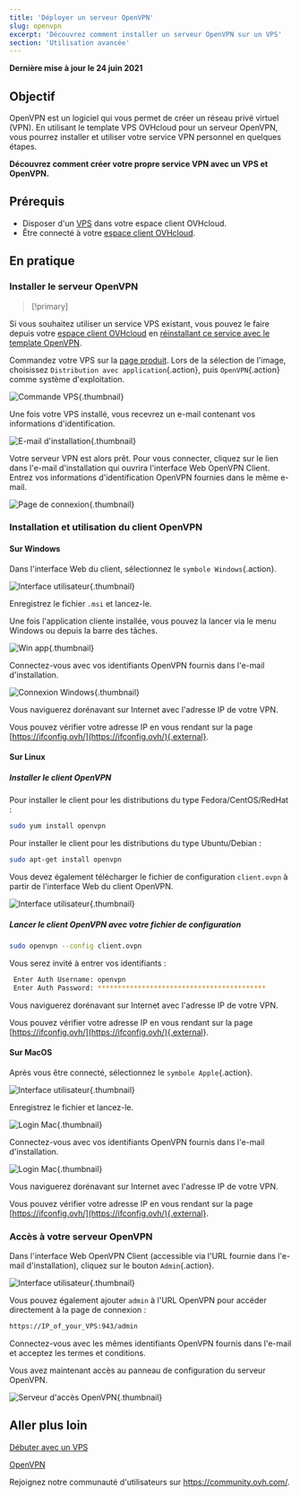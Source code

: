 ```yaml
---
title: 'Déployer un serveur OpenVPN'
slug: openvpn
excerpt: 'Découvrez comment installer un serveur OpenVPN sur un VPS'
section: 'Utilisation avancée'
---
```


**Dernière mise à jour le 24 juin 2021**

## Objectif

OpenVPN est un logiciel qui vous permet de créer un réseau privé virtuel (VPN). En utilisant le template VPS OVHcloud pour un serveur OpenVPN, vous pourrez installer et utiliser votre service VPN personnel en quelques étapes.

**Découvrez comment créer votre propre service VPN avec un VPS et OpenVPN.**

## Prérequis

- Disposer d'un [VPS](https://www.ovhcloud.com/fr/vps/) dans votre espace client OVHcloud.
- Être connecté à votre [espace client OVHcloud](https://www.ovh.com/auth/?action=gotomanager&from=https://www.ovh.com/fr/&ovhSubsidiary=fr).

## En pratique

### Installer le serveur OpenVPN

> [!primary]
>
Si vous souhaitez utiliser un service VPS existant, vous pouvez le faire depuis votre [espace client OVHcloud](https://www.ovh.com/auth/?action=gotomanager&from=https://www.ovh.com/fr/&ovhSubsidiary=fr) en [réinstallant ce service avec le template OpenVPN](../debuter-avec-vps/#reinstallvps).
>

Commandez votre VPS sur la [page produit](https://www.ovhcloud.com/fr/vps/). Lors de la sélection de l'image, choisissez `Distribution avec application`{.action}, puis `OpenVPN`{.action} comme système d'exploitation.

![Commande VPS](images/order_vps.png){.thumbnail}

Une fois votre VPS installé, vous recevrez un e-mail contenant vos informations d'identification.

![E-mail d'installation](images/opencredent2.png){.thumbnail}

Votre serveur VPN est alors prêt. Pour vous connecter, cliquez sur le lien dans l'e-mail d'installation qui ouvrira l'interface Web OpenVPN Client. Entrez vos informations d'identification OpenVPN fournies dans le même e-mail.

![Page de connexion](images/login_user.png){.thumbnail}

### Installation et utilisation du client OpenVPN

#### Sur Windows

Dans l'interface Web du client, sélectionnez le `symbole Windows`{.action}.

![Interface utilisateur](images/windows_client.png){.thumbnail}

Enregistrez le fichier `.msi` et lancez-le.

Une fois l'application cliente installée, vous pouvez la lancer via le menu Windows ou depuis la barre des tâches.

![Win app](images/win_launch.png){.thumbnail}

Connectez-vous avec vos identifiants OpenVPN fournis dans l'e-mail d'installation.

![Connexion Windows](images/win_login.png){.thumbnail}

Vous naviguerez dorénavant sur Internet avec l'adresse IP de votre VPN.

Vous pouvez vérifier votre adresse IP en vous rendant sur la page [https://ifconfig.ovh/](https://ifconfig.ovh/){.external}.

#### Sur Linux

##### **Installer le client OpenVPN**

Pour installer le client pour les distributions du type Fedora/CentOS/RedHat :

```sh
sudo yum install openvpn
```

Pour installer le client pour les distributions du type Ubuntu/Debian :

```sh
sudo apt-get install openvpn
```

Vous devez également télécharger le fichier de configuration `client.ovpn` à partir de l'interface Web du client OpenVPN.

![Interface utilisateur](images/ovpn.png){.thumbnail}

##### **Lancer le client OpenVPN avec votre fichier de configuration**

```sh
sudo openvpn --config client.ovpn
```

Vous serez invité à entrer vos identifiants :

```sh
 Enter Auth Username: openvpn
 Enter Auth Password: ******************************************
```

Vous naviguerez dorénavant sur Internet avec l'adresse IP de votre VPN.

Vous pouvez vérifier votre adresse IP en vous rendant sur la page [https://ifconfig.ovh/](https://ifconfig.ovh/){.external}.

#### Sur MacOS

Après vous être connecté, sélectionnez le `symbole Apple`{.action}.

![Interface utilisateur](images/mac_client.png){.thumbnail}

Enregistrez le fichier et lancez-le.

![Login Mac](images/login_screen_mac.png){.thumbnail}

Connectez-vous avec vos identifiants OpenVPN fournis dans l'e-mail d'installation.

![Login Mac](images/connection_openvpn_mac.png){.thumbnail}

Vous naviguerez dorénavant sur Internet avec l'adresse IP de votre VPN.

Vous pouvez vérifier votre adresse IP en vous rendant sur la page [https://ifconfig.ovh/](https://ifconfig.ovh/){.external}.

### Accès à votre serveur OpenVPN

Dans l'interface Web OpenVPN Client (accessible via l'URL fournie dans l'e-mail d'installation), cliquez sur le bouton `Admin`{.action}.

![Interface utilisateur](images/admin_button.png){.thumbnail}

Vous pouvez également ajouter `admin` à l'URL OpenVPN pour accéder directement à la page de connexion :

```sh
https://IP_of_your_VPS:943/admin
```

Connectez-vous avec les mêmes identifiants OpenVPN fournis dans l'e-mail et acceptez les termes et conditions.

Vous avez maintenant accès au panneau de configuration du serveur OpenVPN.

![Serveur d'accès OpenVPN](images/admin_access.png){.thumbnail}

## Aller plus loin

[Débuter avec un VPS](../debuter-avec-vps)

[OpenVPN](https://openvpn.net/)

Rejoignez notre communauté d'utilisateurs sur <https://community.ovh.com/>.
